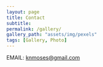 ```yaml
---
layout: page
title: Contact
subtitle:
permalink: /gallery/
gallery_path: "assets/img/pexels"
tags: [Gallery, Photo]
---
```


EMAIL: knmoses@gmail.com
